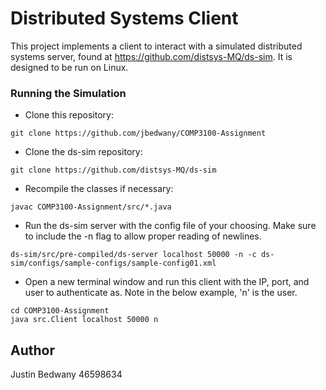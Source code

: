 # Distributed Systems Client

This project implements a client to interact with a simulated distributed systems server, found at https://github.com/distsys-MQ/ds-sim. It is designed to be run on Linux.

### Running the Simulation

* Clone this repository:
```
git clone https://github.com/jbedwany/COMP3100-Assignment
```
* Clone the ds-sim repository:
```
git clone https://github.com/distsys-MQ/ds-sim
```
* Recompile the classes if necessary:
```
javac COMP3100-Assignment/src/*.java
```
* Run the ds-sim server with the config file of your choosing. Make sure to include the -n flag to allow proper reading of newlines.
```
ds-sim/src/pre-compiled/ds-server localhost 50000 -n -c ds-sim/configs/sample-configs/sample-config01.xml
```
* Open a new terminal window and run this client with the IP, port, and user to authenticate as. Note in the below example, 'n' is the user.
```
cd COMP3100-Assignment
java src.Client localhost 50000 n
```
## Author
Justin Bedwany 46598634